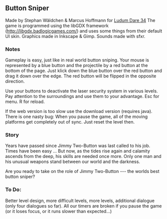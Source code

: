 ## Button Sniper ##
Made by Stephan Wäldchen & Marcus Hoffmann for [Ludum Dare 34](http://ludumdare.com/compo/ludum-dare-34/?action=preview&uid=11335)
The game is programmed using the libGDX framework (http://libgdx.badlogicgames.com/) and uses some things from their default UI skin.
Graphics made in Inkscape & Gimp.
Sounds made with sfxr.

### Notes ###
Gameplay is easy, just like in real world button sniping. Your mouse is represented by a blue button and the projectile by a red button at the bottom of the page.
Just klick down the blue button over the red button and drag it down over the edge. The red button will be flipped in the opposite direction.

Use your buttons to deactivate the laser security system in various levels. Pay attention to the surroundings and use them to your advantage.
Esc for menu. R for reload.

If the web version is too slow use the download version (requires java).
There is one nasty bug: When you pause the game, all of the moving platforms get completely out of sync. Just reset the level then.

### Story ###
Years have passed since Jimmy Two-Button was last called to his job. Times have been easy ...
But now, as the tides rise again and calamity ascends from the deep, his skills are needed once more.
Only one man and his unusual weapons stand between our world and the darkness.

Are you ready to take on the role of Jimmy Two-Button --- the worlds best button sniper?

### To Do: ###
Better level design, more difficult levels, more levels, additional dialogue (only four dialogues so far).
All our timers are broken if you pause the game (or it loses focus, or it runs slower than expected...)
